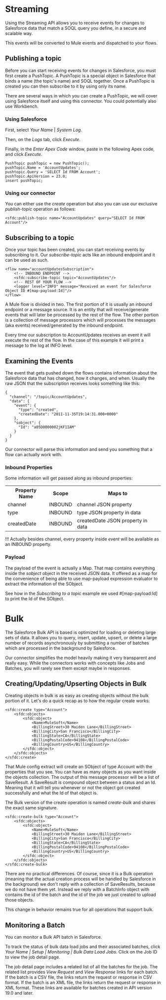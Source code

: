 Streaming
=========

Using the Streaming API allows you to receive events for changes to Salesforce data that match a SOQL query you define,
in a secure and scalable way.

This events will be converted to Mule events and dispatched to your flows.

Publishing a topic
------------------

Before you can start receiving events for changes in Salesforce, you must first create a PushTopic. A PushTopic is a
special object in Salesforce that binds a name (the topic's name) and SOQL together. Once a PushTopic is created you
can then subscribe to it by using only its name.

There are several ways in which you can create a PushTopic, we will cover using Salesforce itself and using this
connector. You could potentially also use Workbench.

### Using Salesforce

First, select _Your Name_ | _System Log_.

Then, on the _Logs_ tab, click _Execute_.

Finally, in the _Enter Apex Code_ window, paste in the following Apex code, and click _Execute_.

	PushTopic pushTopic = new PushTopic();
	pushTopic.Name = 'AccountUpdates';
	pushtopic.Query = 'SELECT Id FROM Account';
	pushTopic.ApiVersion = 23.0;
	insert pushTopic;

### Using our connector

You can either use the _create_ operation but also you can use our exclusive _publish-topic_ operation as follows:

	<sfdc:publish-topic name="AccountUpdates" query="SELECT Id FROM Account"/>

Subscribing to a topic
----------------------

Once your topic has been created, you can start receiving events by subscribing to it. Our _subscribe-topic_ acts
like an inbound endpoint and it can be used as such.

	<flow name="accountUpdatesSubscription">
		<!-- INBOUND ENDPOINT -->
		<sfdc:subscribe-topic topic="AccountUpdates"/>
		<!-- REST OF YOUR FLOW -->
		<logger level="INFO" message="Received an event for Salesforce Object ID #[map-payload:Id]"/>
	</flow>

A Mule flow is divided in two. The first portion of it is usually an inbound endpoint or a message source. It is an
entity that will receive/generate events that will later be processed by the rest of the flow. The other portion is
a collection of message processors which will processes the messages (aka events) received/generated by the inbound
endpoint.

Every time our subscription to AccountUpdates receives an event it will execute the rest of the flow. In the case of
this example it will print a message to the log at INFO level.

Examining the Events
--------------------

The event that gets pushed down the flows contains information about the Salesforce data that has changed, how it
changes, and when. Usually the raw JSON that the subscription receives
looks something like this:

	{
	  "channel": "/topic/AccountUpdates",
	  "data": {
	    "event": {
	      "type": "created",
	      "createdDate": "2011-11-35T19:14:31.000+0000"
	    },
	    "sobject": {
	      "Id": "a05D0000002jKF1IAM"
	    }
	  }
	}

Our connector will parse this information and send you something that a flow can actually work with.

### Inbound Properties

Some information will get passed along as inbound properties:

<table>
	<tr>
		<th>Property Name</th>
		<th>Scope</th>
		<th>Maps to</th>
	</tr>
	<tr>
		<td>channel</td>
		<td>INBOUND</td>
		<td>channel JSON property</td>
	</tr>
	<tr>
		<td>type</td>
		<td>INBOUND</td>
		<td>type JSON property in data</td>
	</tr>
	<tr>
		<td>createdDate</td>
		<td>INBOUND</td>
		<td>createdDate JSON property in data</td>
	</tr>
</table>

!!! Actually besides channel, every property inside _event_ will be available as an INBOUND property.

### Payload

The payload of the event is actually a Map. That map contains everything inside the _sobject_ object in the received
JSON data. It offered as a map for the convenience of being able to use map-payload expression evaluator to extract
the information of the SObject.

See how in the *Subscribing to a topic* example we used #[map-payload:Id] to print the Id of the SObject.

Bulk
====

The Salesforce Bulk API is based is optimized for loading or deleting large sets of data. It allows you to query,
insert, update, upsert, or delete a large number of records asynchronously by submitting a number of batches which
are processed in the background by Salesforce.

Our connector simplifies the model heavily making it very transparent and really easy. While the connectors works
with concepts like Jobs and Batches, you will rarely see them except maybe in responses.

Creating/Updating/Upserting Objects in Bulk
-------------------------------------------

Creating objects in bulk is as easy as creating objects without the bulk portion of it. Let's do a quick recap as to
how the regular create works:

	<sfdc:create type="Account">
	    <sfdc:objects>
	        <sfdc:object>
	            <Name>MuleSoft</Name>
	            <BillingStreet>30 Maiden Lane</BillingStreet>
	            <BillingCity>San Francisco</BillingCity>
	            <BillingState>CA</BillingState>
	            <BillingPostalCode>94108</BillingPostalCode>
	            <BillingCountry>US</BillingCountry>
	        </sfdc:object>
	    </sfdc:objects>
	</sfdc:create>

That Mule config extract will create an SObject of type Account with the properties that you see. You can have as
many objects as you want inside the objects collection. The output of this message processor will be a list of SaveResult. A SaveResult is compound object between a status and an Id. Meaning that it will tell you whenever or not the object got created successfully and what the Id of that object is.

The Bulk version of the create operation is named _create-bulk_ and shares the exact same signature.

	<sfdc:create-bulk type="Account">
	    <sfdc:objects>
	        <sfdc:object>
	            <Name>MuleSoft</Name>
	            <BillingStreet>30 Maiden Lane</BillingStreet>
	            <BillingCity>San Francisco</BillingCity>
	            <BillingState>CA</BillingState>
	            <BillingPostalCode>94108</BillingPostalCode>
	            <BillingCountry>US</BillingCountry>
	        </sfdc:object>
	    </sfdc:objects>
	</sfdc:create-bulk>

There are no practical differences. Of course, since it is a Bulk operation (meaning that the actual creation process
will be handled by Salesforce in the background) we don't reply with a collection of SaveResults, because we do not
have them yet. Instead we reply with a BatchInfo object with contains the id of the batch and the id of the job we
just created to upload those objects.

This change in behavior remains true for all operations that support bulk.

Monitoring a Batch
------------------

You can monitor a Bulk API batch in Salesforce.

To track the status of bulk data load jobs and their associated batches,
click *_Your Name_ | Setup | Monitoring | Bulk Data Load Jobs*. Click on the Job ID to view the job detail page.

The job detail page includes a related list of all the batches for the job. The related list provides _View Request_
and _View Response_ links for each batch. If the batch is a CSV file, the links return the request or response in
CSV format. If the batch is an XML file, the links return the request or response in XML format. These links are
 available for batches created in API version 19.0 and later.
